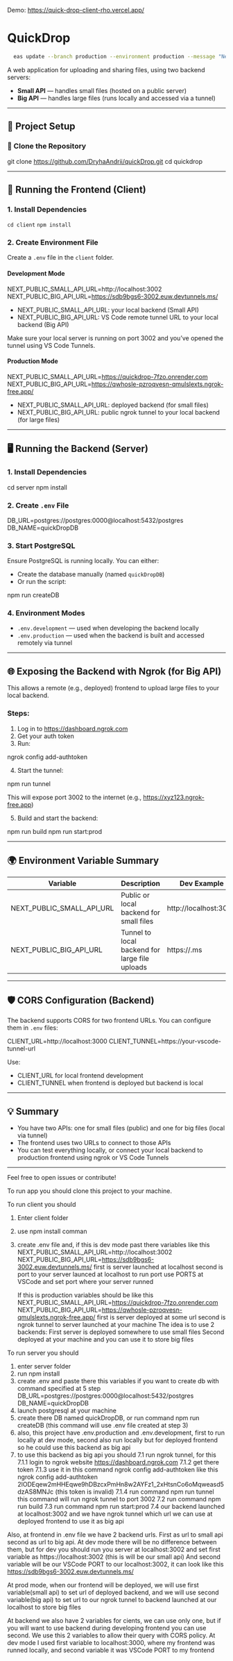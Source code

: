 Demo: https://quick-drop-client-rho.vercel.app/

# QuickDrop

```bash
  eas update --branch production --environment production --message "New production update"
  ```

A web application for uploading and sharing files, using two backend servers:
- **Small API** — handles small files (hosted on a public server)
- **Big API** — handles large files (runs locally and accessed via a tunnel)

---

## 🚀 Project Setup

### 🧩 Clone the Repository

git clone https://github.com/DryhaAndrii/quickDrop.git
cd quickdrop

---

## 🧪 Running the Frontend (Client)

### 1. Install Dependencies

```cd client```
```npm install```

### 2. Create Environment File

Create a `.env` file in the `client` folder.

#### Development Mode

NEXT_PUBLIC_SMALL_API_URL=http://localhost:3002
NEXT_PUBLIC_BIG_API_URL=https://sdb9bgs6-3002.euw.devtunnels.ms/

- NEXT_PUBLIC_SMALL_API_URL: your local backend (Small API)
- NEXT_PUBLIC_BIG_API_URL: VS Code remote tunnel URL to your local backend (Big API)

Make sure your local server is running on port 3002 and you’ve opened the tunnel using VS Code Tunnels.

#### Production Mode

NEXT_PUBLIC_SMALL_API_URL=https://quickdrop-7fzo.onrender.com
NEXT_PUBLIC_BIG_API_URL=https://qwhosle-pzroqvesn-qmulslexts.ngrok-free.app/

- NEXT_PUBLIC_SMALL_API_URL: deployed backend (for small files)
- NEXT_PUBLIC_BIG_API_URL: public ngrok tunnel to your local backend (for large files)

---

## 🖥️ Running the Backend (Server)

### 1. Install Dependencies

cd server
npm install

### 2. Create `.env` File

DB_URL=postgres://postgres:0000@localhost:5432/postgres
DB_NAME=quickDropDB

### 3. Start PostgreSQL

Ensure PostgreSQL is running locally. You can either:
- Create the database manually (named `quickDropDB`)
- Or run the script:

npm run createDB

### 4. Environment Modes

- `.env.development` — used when developing the backend locally
- `.env.production` — used when the backend is built and accessed remotely via tunnel

---

## 🌐 Exposing the Backend with Ngrok (for Big API)

This allows a remote (e.g., deployed) frontend to upload large files to your local backend.

### Steps:

1. Log in to https://dashboard.ngrok.com
2. Get your auth token
3. Run:

ngrok config add-authtoken <your-token>

4. Start the tunnel:

npm run tunnel

This will expose port 3002 to the internet (e.g., https://xyz123.ngrok-free.app)

5. Build and start the backend:

npm run build
npm run start:prod

---

## 🌍 Environment Variable Summary

| Variable                      | Description                                  | Dev Example                                 | Prod Example                                     |
|------------------------------|----------------------------------------------|---------------------------------------------|--------------------------------------------------|
| NEXT_PUBLIC_SMALL_API_URL    | Public or local backend for small files      | http://localhost:3002                       | https://quickdrop-7fzo.onrender.com             |
| NEXT_PUBLIC_BIG_API_URL      | Tunnel to local backend for large file uploads | https://<VSCodeTunnel>.ms                | https://<your-ngrok-subdomain>.ngrok-free.app   |

---

## 🛡️ CORS Configuration (Backend)

The backend supports CORS for two frontend URLs. You can configure them in `.env` files:

CLIENT_URL=http://localhost:3000
CLIENT_TUNNEL=https://your-vscode-tunnel-url

Use:
- CLIENT_URL for local frontend development
- CLIENT_TUNNEL when frontend is deployed but backend is local

---

## 💡 Summary

- You have two APIs: one for small files (public) and one for big files (local via tunnel)
- The frontend uses two URLs to connect to those APIs
- You can test everything locally, or connect your local backend to production frontend using ngrok or VS Code Tunnels

---

Feel free to open issues or contribute!



To run app you should clone this project to your machine.

To run client you should
1. Enter client folder
2. use npm install comman
3. create .env file and, if this is dev mode past there variables like this
  NEXT_PUBLIC_SMALL_API_URL=http://localhost:3002
  NEXT_PUBLIC_BIG_API_URL=https://sdb9bgs6-3002.euw.devtunnels.ms/
   first is server launched at localhost
   second is port to your server launced at localhost
   to run port use PORTS at VSCode and set port where your server runned

   If this is production variables should be like this
  NEXT_PUBLIC_SMALL_API_URL=https://quickdrop-7fzo.onrender.com
  NEXT_PUBLIC_BIG_API_URL=https://qwhosle-pzroqvesn-qmulslexts.ngrok-free.app/
  first is server deployed at some url
  second is ngrok tunnel to server launched at your machine
  The idea is to use 2 backends:
    First server is deployed somewhere to use small files
     Second deployed at your machine and you can use it to store big files

To run server you should
1. enter server folder
2. run npm install
3. create .env and paste there this variables if you want to create db with command specified at 5 step
     DB_URL=postgres://postgres:0000@localhost:5432/postgres
     DB_NAME=quickDropDB
4. launch postgresql at your machine
5. create there DB named quickDropDB, or run command npm run createDB (this command will use .env file created at step 3)
6. also, this project have .env.production and .env.development, first to run locally at dev mode, second also run locally but for deployed frontend so he could use this backend as big api
7. to use this backend as big api you should
    7.1 run ngrok tunnel, for this
       7.1.1 login to ngrok website https://dashboard.ngrok.com
       7.1.2 get there token
       7.1.3 use it in this command ngrok config add-authtoken <your token > like this ngrok config add-authtoken 2lODEqew2mHHEqwe9hDBzcxPmHn8w2AYFz1_2xHtsnCo6oMqweasd5dzAS8MNJc (this token is invalid)
       7.1.4 run command npm run tunnel this command will run ngrok tunnel to port 3002
    7.2 run command npm run build
    7.3 run command npm run start:prod
    7.4 our backend launched at localhost:3002 and we have ngrok tunnel which url we can use at deployed frontend to use it as big api

Also, at frontend in .env file we have 2 backend urls. First as url to small api second as url to big api.
At dev mode there will be no difference between them, but for dev you should run you server at localhost:3002 and set first variable as https://localhost:3002 (this is will be our small api)
And second variable will be our VSCode PORT to our localhost:3002, it can look like this https://sdb9bgs6-3002.euw.devtunnels.ms/

At prod mode, when our frontend will be deployed, we will use first variable(small api) to set url of deployed backend, 
and we will use second variable(big api) to set url to our ngrok tunnel to backend launched at our localhost to store big files

At backend we also have 2 variables for cients, we can use only one, but if you will want to use backend during developing frontend you can use second. 
We use this 2 variables to allow their query with CORS policy. 
At dev mode I used first variable to localhost:3000, where my frontend was runned locally, and second variable it was VSCode PORT to my frontend

